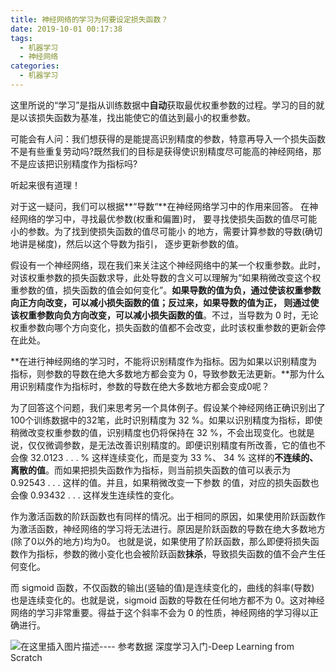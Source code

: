 ```yaml
---
title: 神经网络的学习为何要设定损失函数？
date: 2019-10-01 00:17:38
tags:
  - 机器学习
  - 神经网络
categories:
  - 机器学习
---
```

这里所说的“学习”是指从训练数据中**自动**获取最优权重参数的过程。学习的目的就是以该损失函数为基准，找出能使它的值达到最小的权重参数。

可能会有人问：我们想获得的是能提高识别精度的参数，特意再导入一个损失函数不是有些重复劳动吗?既然我们的目标是获得使识别精度尽可能高的神经网络，那不是应该把识别精度作为指标吗?

<!-- more -->

听起来很有道理！

对于这一疑问，我们可以根据**“导数“**在神经网络学习中的作用来回答。 在神经网络的学习中，寻找最优参数(权重和偏置)时， 要寻找使损失函数的值尽可能小的参数。为了找到使损失函数的值尽可能小 的地方，需要计算参数的导数(确切地讲是梯度)，然后以这个导数为指引， 逐步更新参数的值。

假设有一个神经网络，现在我们来关注这个神经网络中的某一个权重参数。此时，对该权重参数的损失函数求导，此处导数的含义可以理解为“如果稍微改变这个权重参数的值，损失函数的值会如何变化”。**如果导数的值为负，通过使该权重参数向正方向改变，可以减小损失函数的值；反过来，如果导数的值为正， 则通过使该权重参数向负方向改变，可以减小损失函数的值**。不过，当导数为 0 时，无论权重参数向哪个方向变化，损失函数的值都不会改变，此时该权重参数的更新会停在此处。

**在进行神经网络的学习时，不能将识别精度作为指标。因为如果以识别精度为指标，则参数的导数在绝大多数地方都会变为 0，导致参数无法更新。**那为什么用识别精度作为指标时，参数的导数在绝大多数地方都会变成0呢？

为了回答这个问题，我们来思考另一个具体例子。假设某个神经网络正确识别出了 100个训练数据中的32笔，此时识别精度为 32 %。如果以识别精度为指标，即使稍微改变权重参数的值，识别精度也仍将保持在 32 %，不会出现变化。也就是说，仅仅微调参数，是无法改善识别精度的。即便识别精度有所改善，它的值也不会像 32.0123 . . . % 这样连续变化，而是变为 33 %、 34 % 这样的**不连续的、离散的值**。而如果把损失函数作为指标，则当前损失函数的值可以表示为 0.92543 . . . 这样的值。并且，如果稍微改变一下参数 的值，对应的损失函数也会像 0.93432 . . . 这样发生连续性的变化。

作为激活函数的阶跃函数也有同样的情况。出于相同的原因，如果使用阶跃函数作为激活函数，神经网络的学习将无法进行。原因是阶跃函数的导数在绝大多数地方(除了0以外的地方)均为0。 也就是说，如果使用了阶跃函数，那么即便将损失函数作为指标，参数的微小变化也会被阶跃函数**抹杀**，导致损失函数的值不会产生任何变化。

而 sigmoid 函数，不仅函数的输出(竖轴的值)是连续变化的，曲线的斜率(导数) 也是连续变化的。也就是说，sigmoid 函数的导数在任何地方都不为 0。这对神经网络的学习非常重要。得益于这个斜率不会为 0 的性质，神经网络的学习得以正确进行。

![在这里插入图片描述](https://img-blog.csdnimg.cn/20191001001019693.jpg?x-oss-process=image/watermark,type_ZmFuZ3poZW5naGVpdGk,shadow_10,text_aHR0cHM6Ly9ibG9nLmNzZG4ubmV0L3FxXzM0MTUyMjQ0,size_16,color_FFFFFF,t_70)----
参考数据
深度学习入门-Deep Learning from Scratch
